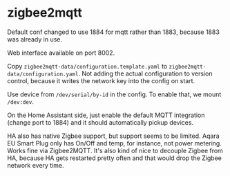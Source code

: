 zigbee2mqtt
===========

Default conf changed to use 1884 for mqtt rather than 1883, because 1883 was already in use.

Web interface available on port 8002.

Copy `zigbee2mqtt-data/configuration.template.yaml` to `zigbee2mqtt-data/configuration.yaml`. 
Not adding the actual configuration to version control, because it writes the network key into the config on start.

Use device from `/dev/serial/by-id` in the config. 
To enable that, we mount `/dev:dev`. 

On the Home Assistant side, just enable the default MQTT integration (change port to 1884) and it should automatically pickup devices. 

HA also has native Zigbee support, but support seems to be limited. Aqara EU Smart Plug only has On/Off and temp, for instance, not power metering. 
Works fine via Zigbee2MQTT.
It's also kind of nice to decouple Zigbee from HA, because HA gets restarted pretty often and that would drop the Zigbee network every time.

